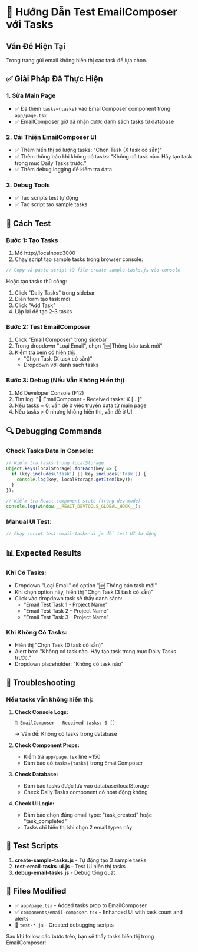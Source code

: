 # 🚀 Hướng Dẫn Test EmailComposer với Tasks

## Vấn Đề Hiện Tại
Trong trang gửi email không hiển thị các task để lựa chọn.

## ✅ Giải Pháp Đã Thực Hiện

### 1. Sửa Main Page
- ✅ Đã thêm `tasks={tasks}` vào EmailComposer component trong `app/page.tsx`
- ✅ EmailComposer giờ đã nhận được danh sách tasks từ database

### 2. Cải Thiện EmailComposer UI  
- ✅ Thêm hiển thị số lượng tasks: "Chọn Task (X task có sẵn)"
- ✅ Thêm thông báo khi không có tasks: "Không có task nào. Hãy tạo task trong mục Daily Tasks trước."
- ✅ Thêm debug logging để kiểm tra data

### 3. Debug Tools
- ✅ Tạo scripts test tự động
- ✅ Tạo script tạo sample tasks

## 🧪 Cách Test

### Bước 1: Tạo Tasks
1. Mở http://localhost:3000
2. Chạy script tạo sample tasks trong browser console:

```javascript
// Copy và paste script từ file create-sample-tasks.js vào console
```

Hoặc tạo tasks thủ công:
1. Click "Daily Tasks" trong sidebar
2. Điền form tạo task mới
3. Click "Add Task" 
4. Lặp lại để tạo 2-3 tasks

### Bước 2: Test EmailComposer
1. Click "Email Composer" trong sidebar  
2. Trong dropdown "Loại Email", chọn "🆕 Thông báo task mới"
3. Kiểm tra xem có hiển thị:
   - "Chọn Task (X task có sẵn)" 
   - Dropdown với danh sách tasks

### Bước 3: Debug (Nếu Vẫn Không Hiển thị)
1. Mở Developer Console (F12)
2. Tìm log: "📧 EmailComposer - Received tasks: X [...]"
3. Nếu tasks = 0, vấn đề ở việc truyền data từ main page
4. Nếu tasks > 0 nhưng không hiển thị, vấn đề ở UI

## 🔍 Debugging Commands

### Check Tasks Data in Console:
```javascript
// Kiểm tra tasks trong localStorage
Object.keys(localStorage).forEach(key => {
  if (key.includes('task') || key.includes('Task')) {
    console.log(key, localStorage.getItem(key));
  }
});

// Kiểm tra React component state (trong dev mode)
console.log(window.__REACT_DEVTOOLS_GLOBAL_HOOK__);
```

### Manual UI Test:
```javascript
// Chạy script test-email-tasks-ui.js để test UI tự động
```

## 📊 Expected Results

### Khi Có Tasks:
- Dropdown "Loại Email" có option "🆕 Thông báo task mới"
- Khi chọn option này, hiển thị "Chọn Task (3 task có sẵn)"
- Click vào dropdown task sẽ thấy danh sách:
  - "Email Test Task 1 - Project Name"
  - "Email Test Task 2 - Project Name"
  - "Email Test Task 3 - Project Name"

### Khi Không Có Tasks:
- Hiển thị "Chọn Task (0 task có sẵn)"
- Alert box: "Không có task nào. Hãy tạo task trong mục Daily Tasks trước."
- Dropdown placeholder: "Không có task nào"

## 🐛 Troubleshooting

### Nếu tasks vẫn không hiển thị:

1. **Check Console Logs:**
   ```
   📧 EmailComposer - Received tasks: 0 []
   ```
   → Vấn đề: Không có tasks trong database

2. **Check Component Props:**
   - Kiểm tra `app/page.tsx` line ~150
   - Đảm bảo có `tasks={tasks}` trong EmailComposer

3. **Check Database:**
   - Đảm bảo tasks được lưu vào database/localStorage
   - Check Daily Tasks component có hoạt động không

4. **Check UI Logic:**
   - Đảm bảo chọn đúng email type: "task_created" hoặc "task_completed"
   - Tasks chỉ hiển thị khi chọn 2 email types này

## 🎯 Test Scripts

1. **create-sample-tasks.js** - Tự động tạo 3 sample tasks
2. **test-email-tasks-ui.js** - Test UI hiển thị tasks  
3. **debug-email-tasks.js** - Debug tổng quát

## 📝 Files Modified

- ✅ `app/page.tsx` - Added tasks prop to EmailComposer
- ✅ `components/email-composer.tsx` - Enhanced UI with task count and alerts
- 📄 `test-*.js` - Created debugging scripts

Sau khi follow các bước trên, bạn sẽ thấy tasks hiển thị trong EmailComposer!
